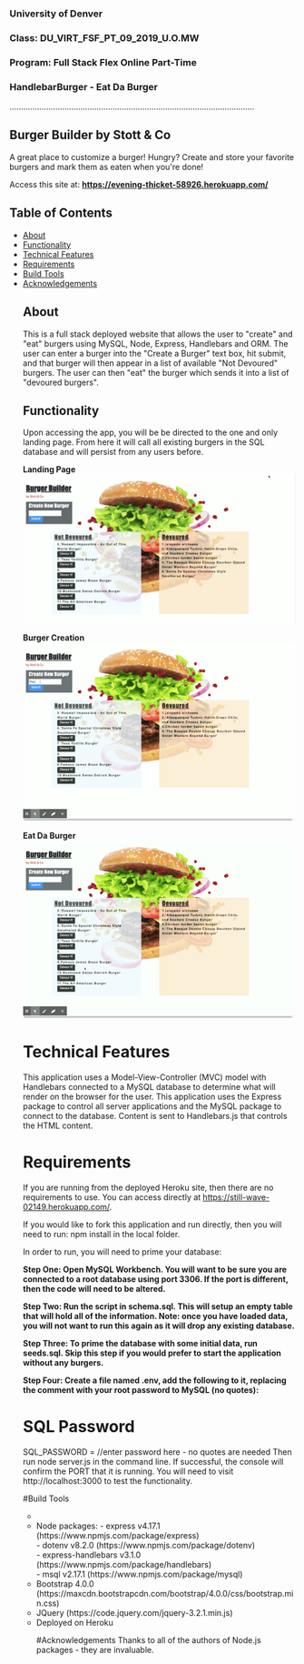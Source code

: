 ### University of Denver 
### Class: DU_VIRT_FSF_PT_09_2019_U.O.MW
### Program: Full Stack Flex Online Part-Time
### HandlebarBurger - Eat Da Burger
...........................................................................................................

## Burger Builder by Stott & Co
A great place to customize a burger!  Hungry? Create and store your favorite burgers and mark them as eaten when you're done! 

Access this site at: **https://evening-thicket-58926.herokuapp.com/**

## Table of Contents
<ul>
<li><a href="#about">About</a></li>
<li><a href="#functionality">Functionality</a></li>
<li><a href="#technical-features">Technical Features</a></li>
<li><a href="#requirements">Requirements</a></li>
<li><a href="#build-tools">Build Tools</a></li>
<li><a href="#acknowledgements">Acknowledgements</a></li>

## About
This is a full stack deployed website that allows the user to "create" and "eat" burgers using MySQL, Node, Express, Handlebars and ORM. The user can enter a burger into the "Create a Burger" text box, hit submit, and that burger will then appear in a list of available "Not Devoured" burgers. The user can then "eat" the burger which sends it into a list of "devoured burgers".

## Functionality
Upon accessing the app, you will be be directed to the one and only landing page. From here it will call all existing burgers in the SQL database and will persist from any users before.

**Landing Page**<br>
![Alt Text](https://github.com/sstott09/14-HandlebarBurger/blob/master/public/assets/images/build-a-burger_landing-page.png)

**Burger Creation**<br>
![Alt Text](https://github.com/sstott09/14-HandlebarBurger/blob/master/public/assets/images/create-a-burger.gif)

**Eat Da Burger**<br>
![Alt Text](https://github.com/sstott09/14-HandlebarBurger/blob/master/public/assets/images/devour-a-burger.gif)

# Technical Features
This application uses a Model-View-Controller (MVC) model with Handlebars connected to a MySQL database to determine what will render on the browser for the user. This application uses the Express package to control all server applications and the MySQL package to connect to the database. Content is sent to Handlebars.js that controls the HTML content.

# Requirements
If you are running from the deployed Heroku site, then there are no requirements to use. You can access directly at https://still-wave-02149.herokuapp.com/.

If you would like to fork this application and run directly, then you will need to run: npm install in the local folder.

In order to run, you will need to prime your database:

**Step One: Open MySQL Workbench. You will want to be sure you are connected to a root database using port 3306. If the port is different, then the code will need to be altered.**

**Step Two: Run the script in schema.sql. This will setup an empty table that will hold all of the information. Note: once you have loaded data, you will not want to run this again as it will drop any existing database.**

**Step Three: To prime the database with some initial data, run seeds.sql. Skip this step if you would prefer to start the application without any burgers.**

**Step Four: Create a file named .env, add the following to it, replacing the comment with your root password to MySQL (no quotes):**

# SQL Password
SQL_PASSWORD = //enter password here - no quotes are needed
Then run node server.js in the command line. If successful, the console will confirm the PORT that it is running. You will need to visit http://localhost:3000 to test the functionality.

#Build Tools
<ul>
<li><Node.js v10.16.3</li>
<li>Node packages:
- express v4.17.1 (https://www.npmjs.com/package/express)<br>
- dotenv v8.2.0 (https://www.npmjs.com/package/dotenv)<br>
- express-handlebars v3.1.0 (https://www.npmjs.com/package/handlebars)<br>
- msql v2.17.1 (https://www.npmjs.com/package/mysql)</li>
<li>Bootstrap 4.0.0 (https://maxcdn.bootstrapcdn.com/bootstrap/4.0.0/css/bootstrap.min.css)</li>
<li>JQuery (https://code.jquery.com/jquery-3.2.1.min.js)</li>
<li>Deployed on Heroku</li>

#Acknowledgements
Thanks to all of the authors of Node.js packages - they are invaluable.
